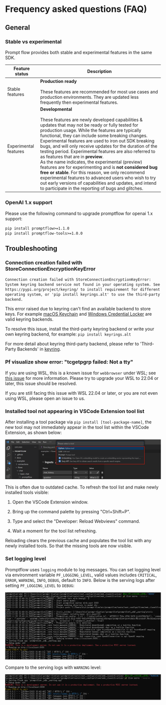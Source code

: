 # Frequency asked questions (FAQ)

## General ##

### Stable vs experimental

Prompt flow provides both stable and experimental features in the same SDK.

|Feature status | Description | 
|----------------|----------------|
Stable features	| **Production ready** <br/><br/> These features are recommended for most use cases and production environments. They are updated less frequently then experimental features.|
Experimental features | **Developmental**  <br/><br/> These features are newly developed capabilities & updates that may not be ready or fully tested for production usage. While the features are typically functional, they can include some breaking changes. Experimental features are used to iron out SDK breaking bugs, and will only receive updates for the duration of the testing period. Experimental features are also referred to as features that are in **preview**. <br/> As the name indicates, the experimental (preview) features are for experimenting and is **not considered bug free or stable**. For this reason, we only recommend experimental features to advanced users who wish to try out early versions of capabilities and updates, and intend to participate in the reporting of bugs and glitches.


### OpenAI 1.x support
Please use the following command to upgrade promptflow for openai 1.x support:
```
pip install promptflow>=1.1.0
pip install promptflow-tools>=1.0.0
```

## Troubleshooting ##

### Connection creation failed with StoreConnectionEncryptionKeyError

```
Connection creation failed with StoreConnectionEncryptionKeyError: System keyring backend service not found in your operating system. See https://pypi.org/project/keyring/ to install requirement for different operating system, or 'pip install keyrings.alt' to use the third-party backend.
```

This error raised due to keyring can't find an available backend to store keys.
For example [macOS Keychain](https://en.wikipedia.org/wiki/Keychain_%28software%29) and [Windows Credential Locker](https://learn.microsoft.com/en-us/windows/uwp/security/credential-locker)
are valid keyring backends.

To resolve this issue, install the third-party keyring backend or write your own keyring backend, for example:
`pip install keyrings.alt`

For more detail about keyring third-party backend, please refer to 'Third-Party Backends' in [keyring](https://pypi.org/project/keyring/).

### Pf visualize show error: "tcgetpgrp failed: Not a tty"

If you are using WSL, this is a known issue for `webbrowser` under WSL; see [this issue](https://github.com/python/cpython/issues/89752) for more information. Please try to upgrade your WSL to 22.04 or later, this issue should be resolved.

If you are still facing this issue with WSL 22.04 or later, or you are not even using WSL, please open an issue to us.

### Installed tool not appearing in VSCode Extension tool list

After installing a tool package via `pip install [tool-package-name]`, the new tool may not immediately appear in the tool list within the VSCode Extension, as shown below:

![VSCode Extension tool list](../media/how-to-guides/vscode-tool-list.png)

This is often due to outdated cache. To refresh the tool list and make newly installed tools visible:

1. Open the VSCode Extension window.

2. Bring up the command palette by pressing "Ctrl+Shift+P".

3. Type and select the "Developer: Reload Webviews" command. 

4. Wait a moment for the tool list refreshing.

Reloading clears the previous cache and populates the tool list with any newly installed tools. So that the missing tools are now visible.


### Set logging level

Promptflow uses `logging` module to log messages. You can set logging level via environment variable `PF_LOGGING_LEVEL`, valid values includes `CRITICAL`, `ERROR`, `WARNING`, `INFO`, `DEBUG`, default to `INFO`.
Below is the serving logs after setting `PF_LOGGING_LEVEL` to `DEBUG`:

![img](../media/how-to-guides/pf_logging_level.png)

Compare to the serving logs with `WARNING` level:

![img](../media/how-to-guides/pf_logging_level_warning.png)